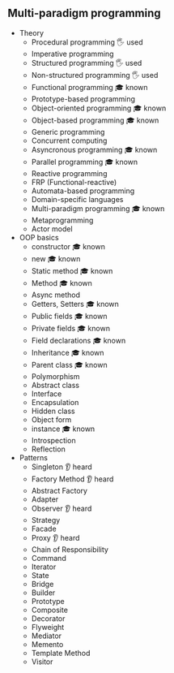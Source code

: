 ## Multi-paradigm programming

- Theory
  - Procedural programming 🖐️ used
  - Imperative programming
  - Structured programming 🖐️ used
  - Non-structured programming 🖐️ used
  - Functional programming 🎓 known
  - Prototype-based programming
  - Object-oriented programming 🎓 known
  - Object-based programming 🎓 known
  - Generic programming
  - Concurrent computing
  - Asyncronous programming 🎓 known
  - Parallel programming 🎓 known
  - Reactive programming
  - FRP (Functional-reactive)
  - Automata-based programming
  - Domain-specific languages
  - Multi-paradigm programming 🎓 known
  - Metaprogramming
  - Actor model
- OOP basics
  - constructor 🎓 known
  - new 🎓 known
  - Static method 🎓 known
  - Method 🎓 known
  - Async method
  - Getters, Setters 🎓 known
  - Public fields 🎓 known
  - Private fields 🎓 known
  - Field declarations 🎓 known
  - Inheritance 🎓 known
  - Parent class 🎓 known
  - Polymorphism
  - Abstract class
  - Interface
  - Encapsulation
  - Hidden class
  - Object form
  - instance 🎓 known
  - Introspection
  - Reflection
- Patterns
  - Singleton 👂 heard
  - Factory Method 👂 heard
  - Abstract Factory
  - Adapter
  - Observer 👂 heard
  - Strategy
  - Facade
  - Proxy 👂 heard
  - Chain of Responsibility
  - Command
  - Iterator
  - State
  - Bridge
  - Builder
  - Prototype
  - Composite
  - Decorator
  - Flyweight
  - Mediator
  - Memento
  - Template Method
  - Visitor
